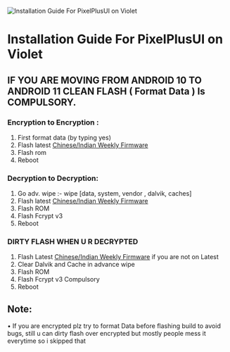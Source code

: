 ![Installation Guide For PixelPlusUI on Violet](https://i.imgur.com/pmZkslu.png "Installation")

# Installation Guide For PixelPlusUI on Violet

## IF YOU ARE MOVING FROM ANDROID 10 TO ANDROID 11 CLEAN FLASH ( Format Data ) Is COMPULSORY.

### Encryption to Encryption : 
1. First format data (by typing yes)
2. Flash latest [Chinese/Indian Weekly Firmware](https://xiaomifirmwareupdater.com/firmware/violet/)
3. Flash rom 
4. Reboot

### Decryption to Decryption: 
1. Go adv. wipe :- wipe [data, system, vendor , dalvik, caches]
2. Flash latest [Chinese/Indian Weekly Firmware](https://xiaomifirmwareupdater.com/firmware/violet/)
3. Flash ROM
4. Flash Fcrypt v3
5. Reboot

### DIRTY FLASH WHEN U R DECRYPTED 
1. Flash Latest [Chinese/Indian Weekly Firmware](https://xiaomifirmwareupdater.com/firmware/violet/) if you are not on Latest 
2. Clear Dalvik and Cache in advance wipe
3. Flash ROM
4. Flash Fcrypt v3 Compulsory
5. Reboot

## Note: 
• If you are encrypted plz try to format Data before flashing build to avoid bugs, still u can dirty flash over encrypted but mostly people mess it everytime so i skipped that
